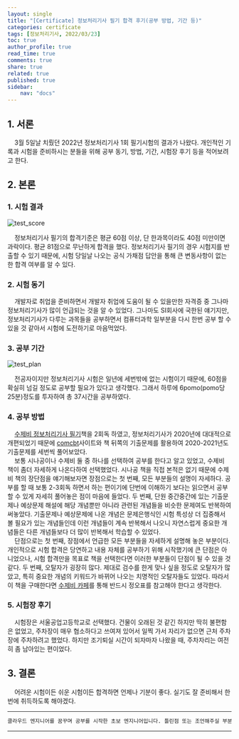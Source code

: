 ```yaml
---
layout: single
title: "[Certificate] 정보처리기사 필기 합격 후기(공부 방법, 기간 등)"
categories: certificate
tags: [정보처리기사, 2022/03/23]
toc: true
author_profile: true
read_time: true
comments: true
share: true
related: true
published: true
sidebar: 
    nav: "docs"
---
```


## 1. 서론  

&nbsp;&nbsp;&nbsp;&nbsp;3월 5일날 치뤘던 2022년 정보처리기사 1회 필기시험의 결과가 나왔다. 개인적인 기록과 시험을 준비하시는 분들을 위해 공부 동기, 방법, 기간, 시험장 후기 등을 적어보려고 한다.  

## 2. 본론  

### 1. 시험 결과  

![test_score](https://user-images.githubusercontent.com/97603503/159602095-09d865a8-4273-4b07-afcb-5e53aa03c86c.png)

&nbsp;&nbsp;&nbsp;&nbsp;정보처리기사 필기의 합격기준은 평균 60점 이상, 단 한과목이라도 40점 미만이면 과락이다. 평균 81점으로 무난하게 합격을 했다. 정보처리기사 필기의 경우 시험지를 반출할 수 있기 때문에, 시험 당일날 나오는 공식 가채점 답안을 통해 큰 변동사항이 없는한 합격 여부를 알 수 있다.  

### 2. 시험 동기  

&nbsp;&nbsp;&nbsp;&nbsp;개발자로 취업을 준비하면서 개발자 취업에 도움이 될 수 있을만한 자격증 중 그나마 정보처리기사가 많이 언급되는 것을 알 수 있었다. 그나마도 SI회사에 국한된 얘기지만, 정보처리기사가 다루는 과목들을 공부하면서 컴퓨터과학 일부분을 다시 한번 공부 할 수 있을 것 같아서 시험에 도전하기로 마음먹었다.   

### 3. 공부 기간  

![test_plan](https://user-images.githubusercontent.com/97603503/159615813-bcf043ae-4efb-43d4-8ad8-ad39c21f519e.png)

&nbsp;&nbsp;&nbsp;&nbsp;전공자이지만 정보처리기사 시험은 일년에 세번밖에 없는 시험이기 때문에, 60점을 확실히 넘길 정도로 공부할 필요가 있다고 생각했다. 그래서 하루에 6pomo(pomo당 25분)정도를 투자하여 총 37시간을 공부하였다.  

### 4. 공부 방법  

&nbsp;&nbsp;&nbsp;&nbsp;[수제비 정보처리기사 필기](https://book.naver.com/bookdb/book_detail.nhn?bid=21313217)책을 2회독 하였고, 정보처리기사가 2020년에 대대적으로 개편되었기 때문에 [comcbt](https://www.comcbt.com/xe/iz/4973760)사이트와 책 뒤쪽의 기출문제를 활용하여 2020-2021년도 기출문제를 세번씩 풀어보았다.  
&nbsp;&nbsp;&nbsp;&nbsp;보통 시나공이나 수제비 둘 중 하나를 선택하여 공부를 한다고 알고 있었고, 수제비 책이 좀더 자세하게 나온다하여 선택했었다. 시나공 책을 직접 본적은 없기 때문에 수제비 책의 장단점을 얘기해보자면 장점으로는 첫 번째, 모든 부분들의 설명이 자세하다. 공부를 할 때 보통 2-3회독 하면서 하는 편이기에 단번에 이해하기 보다는 읽으면서 공부할 수 있게 자세히 풀어놓은 점이 마음에 들었다. 두 번째, 단원 중간중간에 있는 기출문제나 예상문제 해설에 해당 개념뿐만 아니라 관련된 개념들을 비슷한 문제여도 반복하여 써놓았다. 기출문제나 예상문제에 나온 개념은 문제은행식인 시험 특성상 더 집중해서 볼 필요가 있는 개념들인데 이런 개념들이 계속 반복해서 나오니 자연스럽게 중요한 개념들은 다른 개념들보다 더 많이 반복해서 학습할 수 있었다.  
&nbsp;&nbsp;&nbsp;&nbsp;단점으로는 첫 번째, 장점에서 언급한 모든 부분들을 자세하게 설명해 놓은 부분이다. 개인적으로 시험 합격은 당연하고 내용 자체를 공부하기 위해 시작했기에 큰 단점은 아니었으나, 시험 합격만을 목표로 책을 선택한다면 이러한 부분들이 단점이 될 수 있을 것 같다. 두 번째, 오탈자가 굉장히 많다. 제대로 검수를 한게 맞나 싶을 정도로 오탈자가 많았고, 특히 중요한 개념의 키워드가 바뀌어 나오는 치명적인 오탈자들도 있었다. 따라서 이 책을 구매한다면 [수제비 카페](https://cafe.naver.com/soojebi)를 통해 반드시 정오표를 참고해야 한다고 생각한다.  

### 5. 시험장 후기  

&nbsp;&nbsp;&nbsp;&nbsp;시험장은 서울공업고등학교로 선택했다. 건물이 오래된 것 같긴 하지만 딱히 불편함은 없었고, 주차장이 매우 협소하다고 쓰여져 있어서 일찍 가서 자리가 없으면 근처 주차장에 주차하려고 했었다. 하지만 조기퇴실 시간이 되자마자 나왔을 때, 주차자리는 여전히 좀 남아있는 편이었다.  

## 3. 결론  

&nbsp;&nbsp;&nbsp;&nbsp;어려운 시험이든 쉬운 시험이든 합격하면 언제나 기분이 좋다. 실기도 잘 준비해서 한번에 취득하도록 해야겠다.

---

```bash
클라우드 엔지니어를 꿈꾸며 공부를 시작한 초보 엔지니어입니다. 틀린점 또는 조언해주실 부분이 있으시면 친절하게 댓글 부탁드립니다. 방문해 주셔서 감사합니다 :)
```

---
